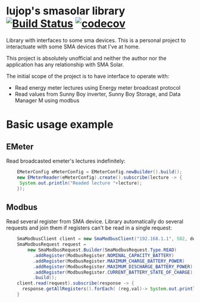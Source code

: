 # lujop's smasolar library   [![Build Status](https://travis-ci.com/lujop/smasolarlib.svg?branch=master)](https://travis-ci.com/lujop/smasolarlib) [![codecov](https://codecov.io/gh/lujop/smasolarlib/branch/master/graph/badge.svg)](https://codecov.io/gh/lujop/smasolarlib)
Library with interfaces to some sma devices.
This is a personal project to interactuate with some SMA devices that I've at home.

This project is absolutely unofficial and neither the author nor the application has any relationship with SMA Solar.

The initial scope of the project is to have interface to operate with:
- Read energy meter lectures using Energy meter broadcast protocol
- Read values from Sunny Boy inverter, Sunny Boy Storage, and Data Manager M using modbus

# Basic usage example

## EMeter
Read broadcasted emeter's lectures indefinitely:

```java
    EMeterConfig eMeterConfig = EMeterConfig.newBuilder().build();
    new EMeterReader(eMeterConfig).create().subscribe(lecture -> {
     System.out.println("Readed lecture "+lecture);
    });
```
## Modbus
Read several register from SMA device. Library automatically do several requests and join them if registers can't be read in a single request:

```java
    SmaModbusClient client = new SmaModbusClient("192.168.1.1", 502, device);
    SmaModbusRequest request =
        new SmaModbusRequest.Builder(SmaModbusRequest.Type.READ)
          .addRegister(ModbusRegister.NOMINAL_CAPACITY_BATTERY)
          .addRegister(ModbusRegister.MAXIMUM_CHARGE_BATTERY_POWER)
          .addRegister(ModbusRegister.MAXIMUM_DISCHARGE_BATTERY_POWER)
          .addRegister(ModbusRegister.CURRENT_BATTERY_STATE_OF_CHARGE)
          .build();
    client.read(request).subscribe(response -> {
      response.getAllRegisters().forEach( (reg,val)-> System.out.println(""+reg+":"+val));
    }
```           
  
